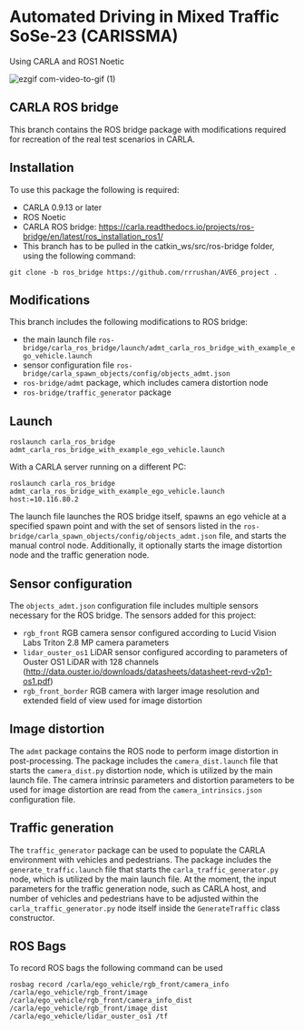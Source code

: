 # Automated Driving in Mixed Traffic SoSe-23 (CARISSMA)

Using CARLA and ROS1 Noetic

![ezgif com-video-to-gif (1)](https://github.com/rrrushan/AVE6_project/assets/75610733/4416ad8e-4422-4b55-b24e-85e775a96faf)

## CARLA ROS bridge 
This branch contains the ROS bridge package with modifications required for recreation of the real test scenarios in CARLA.

## Installation
To use this package the following is required:
- CARLA 0.9.13 or later
- ROS Noetic
- CARLA ROS bridge: https://carla.readthedocs.io/projects/ros-bridge/en/latest/ros_installation_ros1/
- This branch has to be pulled in the catkin_ws/src/ros-bridge folder, using the following command:
```
git clone -b ros_bridge https://github.com/rrrushan/AVE6_project .
```

## Modifications
This branch includes the following modifications to ROS bridge:
- the main launch file `ros-bridge/carla_ros_bridge/launch/admt_carla_ros_bridge_with_example_ego_vehicle.launch`
- sensor configuration file `ros-bridge/carla_spawn_objects/config/objects_admt.json`
- `ros-bridge/admt` package, which includes camera distortion node 
- `ros-bridge/traffic_generator` package 

## Launch
```
roslaunch carla_ros_bridge admt_carla_ros_bridge_with_example_ego_vehicle.launch
```
With a CARLA server running on a different PC:
```
roslaunch carla_ros_bridge admt_carla_ros_bridge_with_example_ego_vehicle.launch host:=10.116.80.2
```

The launch file launches the ROS bridge itself, spawns an ego vehicle at a specified spawn point and with the set of sensors listed in the `ros-bridge/carla_spawn_objects/config/objects_admt.json` file, and starts the manual control node. Additionally, it optionally starts the image distortion node and the traffic generation node.

## Sensor configuration
The `objects_admt.json` configuration file includes multiple sensors necessary for the ROS bridge. The sensors added for this project:
- `rgb_front` RGB camera sensor configured according to Lucid Vision Labs Triton 2.8 MP  camera parameters
- `lidar_ouster_os1` LiDAR sensor configured according to parameters of Ouster OS1 LiDAR with 128 channels (http://data.ouster.io/downloads/datasheets/datasheet-revd-v2p1-os1.pdf)
- `rgb_front_border` RGB camera with larger image resolution and extended field of view used for image distortion 

## Image distortion
The `admt` package contains the ROS node to perform image distortion in post-processing. The package includes the `camera_dist.launch` file that starts the `camera_dist.py` distortion node, which is utilized by the main launch file. The camera intrinsic parameters and distortion parameters to be used for image distortion are read from the `camera_intrinsics.json` configuration file. 

## Traffic generation
The `traffic_generator` package can be used to populate the CARLA environment with vehicles and pedestrians. The package includes the `generate_traffic.launch` file that starts the `carla_traffic_generator.py` node, which is utilized by the main launch file. At the moment, the input parameters for the traffic generation node, such as CARLA host, and number of vehicles and pedestrians have to be adjusted within the `carla_traffic_generator.py` node itself inside the `GenerateTraffic` class constructor.

## ROS Bags
To record ROS bags the following command can be used
```
rosbag record /carla/ego_vehicle/rgb_front/camera_info /carla/ego_vehicle/rgb_front/image /carla/ego_vehicle/rgb_front/camera_info_dist /carla/ego_vehicle/rgb_front/image_dist /carla/ego_vehicle/lidar_ouster_os1 /tf
```
